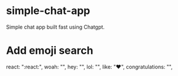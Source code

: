 # simple-chat-app
Simple chat app built fast using Chatgpt.

# Add emoji search
react: ":react:",
woah: "",
hey: "",
lol: "",
like: ":heart:",
congratulations: "",